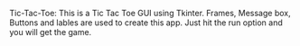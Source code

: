 Tic-Tac-Toe:
This is a Tic Tac Toe GUI using Tkinter.
Frames, Message box, Buttons and lables are used to create this app.
Just hit the run option and you will get the game.